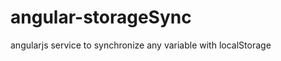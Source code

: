 angular-storageSync
===================

angularjs service to synchronize any variable with localStorage
